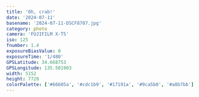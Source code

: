 ```yaml
---
title: 'Oh, crab!'
date: '2024-07-11'
basename: '2024-07-11-DSCF8707.jpg'
category: photo
camera: 'FUJIFILM X-T5'
iso: 125
fnumber: 1.4
exposureBiasValue: 0
exposureTime: '1/480'
GPSLatitude: 34.668753
GPSLongitude: 135.501903
width: 5152
height: 7728
colorPalette: ['#66605a', '#cdc1b9', '#17191a', '#9ca5b0', '#a8b7bb']
---
```

